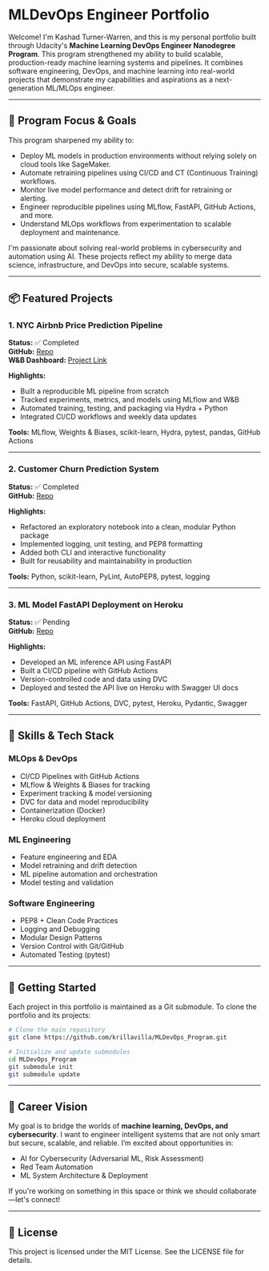 # MLDevOps Engineer Portfolio

Welcome! I'm Kashad Turner-Warren, and this is my personal portfolio built through Udacity's **Machine Learning DevOps Engineer Nanodegree Program**. This program strengthened my ability to build scalable, production-ready machine learning systems and pipelines. It combines software engineering, DevOps, and machine learning into real-world projects that demonstrate my capabilities and aspirations as a next-generation ML/MLOps engineer.

---

## 🎯 Program Focus & Goals

This program sharpened my ability to:
- Deploy ML models in production environments without relying solely on cloud tools like SageMaker.
- Automate retraining pipelines using CI/CD and CT (Continuous Training) workflows.
- Monitor live model performance and detect drift for retraining or alerting.
- Engineer reproducible pipelines using MLflow, FastAPI, GitHub Actions, and more.
- Understand MLOps workflows from experimentation to scalable deployment and maintenance.

I'm passionate about solving real-world problems in cybersecurity and automation using AI. These projects reflect my ability to merge data science, infrastructure, and DevOps into secure, scalable systems.

---

## 📦 Featured Projects

### 1. NYC Airbnb Price Prediction Pipeline
**Status:** ✅ Completed  
**GitHub:** [Repo](https://github.com/krillavilla/Build-ML-Pipeline_for_Short-Term_Rental_Prices)  
**W&B Dashboard:** [Project Link](https://wandb.ai/build-ml-pipeline-for-short-term-rental-prices/nyc_airbnb)

**Highlights:**
- Built a reproducible ML pipeline from scratch
- Tracked experiments, metrics, and models using MLflow and W&B
- Automated training, testing, and packaging via Hydra + Python
- Integrated CI/CD workflows and weekly data updates

**Tools:** MLflow, Weights & Biases, scikit-learn, Hydra, pytest, pandas, GitHub Actions

---

### 2. Customer Churn Prediction System
**Status:** ✅ Completed  
**GitHub:** [Repo](link-to-repo)

**Highlights:**
- Refactored an exploratory notebook into a clean, modular Python package
- Implemented logging, unit testing, and PEP8 formatting
- Added both CLI and interactive functionality
- Built for reusability and maintainability in production

**Tools:** Python, scikit-learn, PyLint, AutoPEP8, pytest, logging

---

### 3. ML Model FastAPI Deployment on Heroku
**Status:** ✅ Pending  
**GitHub:** [Repo](https://github.com/krillavilla/Deploying_MLmodel_CloudApp_using_FastAPI)

**Highlights:**
- Developed an ML inference API using FastAPI
- Built a CI/CD pipeline with GitHub Actions
- Version-controlled code and data using DVC
- Deployed and tested the API live on Heroku with Swagger UI docs

**Tools:** FastAPI, GitHub Actions, DVC, pytest, Heroku, Pydantic, Swagger

---

## 🧠 Skills & Tech Stack

### MLOps & DevOps
- CI/CD Pipelines with GitHub Actions
- MLflow & Weights & Biases for tracking
- Experiment tracking & model versioning
- DVC for data and model reproducibility
- Containerization (Docker)
- Heroku cloud deployment

### ML Engineering
- Feature engineering and EDA
- Model retraining and drift detection
- ML pipeline automation and orchestration
- Model testing and validation

### Software Engineering
- PEP8 + Clean Code Practices
- Logging and Debugging
- Modular Design Patterns
- Version Control with Git/GitHub
- Automated Testing (pytest)

---

## 📁 Getting Started
Each project in this portfolio is maintained as a Git submodule. To clone the portfolio and its projects:

```bash
# Clone the main repository
git clone https://github.com/krillavilla/MLDevOps_Program.git

# Initialize and update submodules
cd MLDevOps_Program
git submodule init
git submodule update
```

---

## 🔮 Career Vision
My goal is to bridge the worlds of **machine learning, DevOps, and cybersecurity**. I want to engineer intelligent systems that are not only smart but secure, scalable, and reliable. I’m excited about opportunities in:
- AI for Cybersecurity (Adversarial ML, Risk Assessment)
- Red Team Automation
- ML System Architecture & Deployment

If you're working on something in this space or think we should collaborate—let's connect!

---

## 📄 License
This project is licensed under the MIT License. See the LICENSE file for details.

